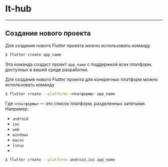 # It-hub

---

## Создание нового проекта

Для создания нового Flutter проекта можно использовать команду
```sh
$ flutter create app_name
```
Эта команда создаст проект ```app_name``` с поддержкой всех платформ, доступных в вашей среде разработки.

Для создания нового Flutter проекта для конкретных платформ можно использовать команду
```sh
$ flutter create --platforms <платформы> app_name
```
Где ```<платформы>``` — это список платформ, разделенных запятыми. Например:
- ```android```
- ```ios```
- ```web```
- ```windows```
- ```macos```
- ```linux```
- 
```sh
$ flutter create --platforms android,ios app_name
```
